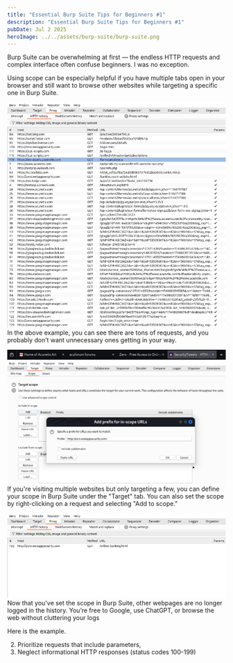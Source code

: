 ```yaml
---
title: "Essential Burp Suite Tips for Beginners #1"
description: "Essential Burp Suite Tips for Beginners #1"
pubDate: Jul 2 2025
heroImage: ../../assets/burp-suite/burp-suite.png
---
```

Burp Suite can be overwhelming at first — the endless HTTP requests and complex interface often confuse beginners. I was no exception.

Using scope can be especially helpful if you have multiple tabs open in your browser and still want to browse other websites while targeting a specific one in Burp Suite.

![burp1](../../assets/burp-suite/burp1.png)
In the above example, you can see there are tons of requests, and you probably don’t want unnecessary ones getting in your way.

![burp4](../../assets/burp-suite/burp4.png)
![burp2](../../assets/burp-suite/burp2.png)
If you're visiting multiple websites but only targeting a few, you can define your scope in Burp Suite under the "Target" tab. You can also set the scope by right-clicking on a request and selecting "Add to scope."

![burp3](../../assets/burp-suite/burp3.png)
Now that you've set the scope in Burp Suite, other webpages are no longer logged in the history. You’re free to Google, use ChatGPT, or browse the web without cluttering your logs

Here is the example.

2. Prioritize requests that include parameters,
3. Neglect informational HTTP responses (status codes 100-199)
